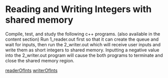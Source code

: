 # Reading and Writing Integers with shared memory

Compile, test, and study the following c++ programs. (also available in the content section) Run 1_reader.out first so that it can create the queue and wait for inputs, then run the 2_writer.out which will receive user inputs and write them as short integers to shared memory.  Inputting a negative value into the 2_writer.out program will cause the both programs to terminate and close the shared memory region.

[readerOfInts](readerOfInts.cpp)
[writerOfInts](writerOfInts.cpp)
